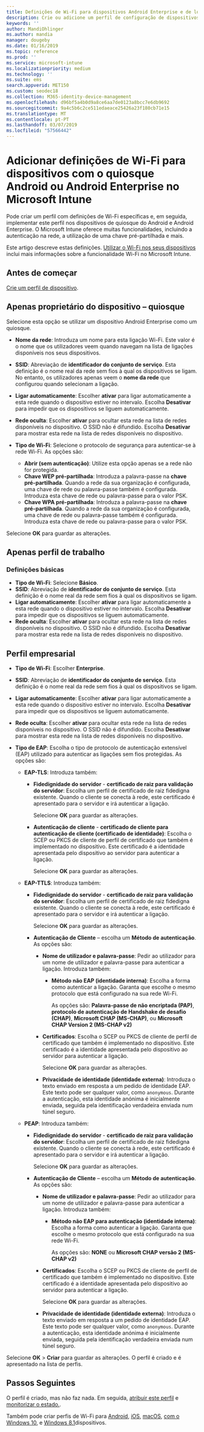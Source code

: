 ```yaml
---
title: Definições de Wi-Fi para dispositivos Android Enterprise e de local público – Microsoft Intune | Documentos da Microsoft
description: Crie ou adicione um perfil de configuração de dispositivos Wi-Fi para o Quiosque do Android e o Android Enterprise. Veja as diferentes definições, incluindo a adição de certificados, a escolha de um tipo de EAP e a seleção de um método de autenticação no Microsoft Intune. Para dispositivos de quiosque, introduza também a Chave pré-partilhada da sua rede.
keywords: ''
author: MandiOhlinger
ms.author: mandia
manager: dougeby
ms.date: 01/16/2019
ms.topic: reference
ms.prod: ''
ms.service: microsoft-intune
ms.localizationpriority: medium
ms.technology: ''
ms.suite: ems
search.appverid: MET150
ms.custom: seodec18
ms.collection: M365-identity-device-management
ms.openlocfilehash: d96bf5a4b0d9a8ce6aa7de0123a8bcc7e6db9692
ms.sourcegitcommit: 9a4c5b6c2ce511edaeace25426a23f180cb71e15
ms.translationtype: MT
ms.contentlocale: pt-PT
ms.lasthandoff: 03/07/2019
ms.locfileid: "57566442"
---
```

# <a name="add-wi-fi-settings-for-devices-running-android-enterprise-and-android-kiosk-in-microsoft-intune"></a>Adicionar definições de Wi-Fi para dispositivos com o quiosque Android ou Android Enterprise no Microsoft Intune

Pode criar um perfil com definições de Wi-Fi específicas e, em seguida, implementar este perfil nos dispositivos de quiosque do Android e Android Enterprise. O Microsoft Intune oferece muitas funcionalidades, incluindo a autenticação na rede, a utilização de uma chave pré-partilhada e mais.

Este artigo descreve estas definições. [Utilizar o Wi-Fi nos seus dispositivos](wi-fi-settings-configure.md) inclui mais informações sobre a funcionalidade Wi-Fi no Microsoft Intune.

## <a name="before-you-begin"></a>Antes de começar

[Crie um perfil de dispositivo](wi-fi-settings-configure.md#create-a-device-profile).

## <a name="device-owner-only---kiosk"></a>Apenas proprietário do dispositivo – quiosque

Selecione esta opção se utilizar um dispositivo Android Enterprise como um quiosque.

- **Nome da rede**: Introduza um nome para esta ligação Wi-Fi. Este valor é o nome que os utilizadores veem quando navegam na lista de ligações disponíveis nos seus dispositivos.
- **SSID**: Abreviação de **identificador do conjunto de serviço**. Esta definição é o nome real da rede sem fios à qual os dispositivos se ligam. No entanto, os utilizadores apenas veem o **nome da rede** que configurou quando selecionam a ligação.
- **Ligar automaticamente**: Escolher **ativar** para ligar automaticamente a esta rede quando o dispositivo estiver no intervalo. Escolha **Desativar** para impedir que os dispositivos se liguem automaticamente.
- **Rede oculta**: Escolher **ativar** para ocultar esta rede na lista de redes disponíveis no dispositivo. O SSID não é difundido. Escolha **Desativar** para mostrar esta rede na lista de redes disponíveis no dispositivo.
- **Tipo de Wi-Fi**: Selecione o protocolo de segurança para autenticar-se à rede Wi-Fi. As opções são:

  - **Abrir (sem autenticação)**: Utilize esta opção apenas se a rede não for protegida.
  - **Chave WEP pré-partilhada**: Introduza a palavra-passe na **chave pré-partilhada**. Quando a rede da sua organização é configurada, uma chave de rede ou palavra-passe também é configurada. Introduza esta chave de rede ou palavra-passe para o valor PSK.
  - **Chave WPA pré-partilhada**: Introduza a palavra-passe na **chave pré-partilhada**. Quando a rede da sua organização é configurada, uma chave de rede ou palavra-passe também é configurada. Introduza esta chave de rede ou palavra-passe para o valor PSK.

Selecione **OK** para guardar as alterações.

## <a name="work-profile-only"></a>Apenas perfil de trabalho

### <a name="basic-settings"></a>Definições básicas

- **Tipo de Wi-Fi**: Selecione **Básico**.
- **SSID**: Abreviação de **identificador do conjunto de serviço**. Esta definição é o nome real da rede sem fios à qual os dispositivos se ligam.
- **Ligar automaticamente**: Escolher **ativar** para ligar automaticamente a esta rede quando o dispositivo estiver no intervalo. Escolha **Desativar** para impedir que os dispositivos se liguem automaticamente.
- **Rede oculta**: Escolher **ativar** para ocultar esta rede na lista de redes disponíveis no dispositivo. O SSID não é difundido. Escolha **Desativar** para mostrar esta rede na lista de redes disponíveis no dispositivo.

## <a name="enterprise-profile"></a>Perfil empresarial

- **Tipo de Wi-Fi**: Escolher **Enterprise**.
- **SSID**: Abreviação de **identificador do conjunto de serviço**. Esta definição é o nome real da rede sem fios à qual os dispositivos se ligam.
- **Ligar automaticamente**: Escolher **ativar** para ligar automaticamente a esta rede quando o dispositivo estiver no intervalo. Escolha **Desativar** para impedir que os dispositivos se liguem automaticamente.
- **Rede oculta**: Escolher **ativar** para ocultar esta rede na lista de redes disponíveis no dispositivo. O SSID não é difundido. Escolha **Desativar** para mostrar esta rede na lista de redes disponíveis no dispositivo.
- **Tipo de EAP**: Escolha o tipo de protocolo de autenticação extensível (EAP) utilizado para autenticar as ligações sem fios protegidas. As opções são: 

  - **EAP-TLS**: Introduza também:

    - **Fidedignidade do servidor** - **certificado de raiz para validação do servidor**: Escolha um perfil de certificado de raiz fidedigna existente. Quando o cliente se conecta à rede, este certificado é apresentado para o servidor e irá autenticar a ligação.

      Selecione **OK** para guardar as alterações.

    - **Autenticação de cliente** - **certificado de cliente para autenticação de cliente (certificado de identidade)**: Escolha o SCEP ou PKCS de cliente de perfil de certificado que também é implementado no dispositivo. Este certificado é a identidade apresentada pelo dispositivo ao servidor para autenticar a ligação.

      Selecione **OK** para guardar as alterações.

  - **EAP-TTLS**: Introduza também:

    - **Fidedignidade do servidor** - **certificado de raiz para validação do servidor**: Escolha um perfil de certificado de raiz fidedigna existente. Quando o cliente se conecta à rede, este certificado é apresentado para o servidor e irá autenticar a ligação.

      Selecione **OK** para guardar as alterações.

    - **Autenticação de Cliente** – escolha um **Método de autenticação**. As opções são:

      - **Nome de utilizador e palavra-passe**: Pedir ao utilizador para um nome de utilizador e palavra-passe para autenticar a ligação. Introduza também:
        - **Método não EAP (identidade interna)**: Escolha a forma como autenticar a ligação. Garanta que escolhe o mesmo protocolo que está configurado na sua rede Wi-Fi.

          As opções são: **Palavra-passe de não encriptada (PAP)**, **protocolo de autenticação de Handshake de desafio (CHAP)**, **Microsoft CHAP (MS-CHAP)**, ou **Microsoft CHAP Version 2 (MS-CHAP v2)**

      - **Certificados**: Escolha o SCEP ou PKCS de cliente de perfil de certificado que também é implementado no dispositivo. Este certificado é a identidade apresentada pelo dispositivo ao servidor para autenticar a ligação.

        Selecione **OK** para guardar as alterações.

      - **Privacidade de identidade (identidade externa)**: Introduza o texto enviado em resposta a um pedido de identidade EAP. Este texto pode ser qualquer valor, como `anonymous`. Durante a autenticação, esta identidade anónima é inicialmente enviada, seguida pela identificação verdadeira enviada num túnel seguro.

  - **PEAP**: Introduza também:

    - **Fidedignidade do servidor** - **certificado de raiz para validação do servidor**: Escolha um perfil de certificado de raiz fidedigna existente. Quando o cliente se conecta à rede, este certificado é apresentado para o servidor e irá autenticar a ligação.

      Selecione **OK** para guardar as alterações.

    - **Autenticação de Cliente** – escolha um **Método de autenticação**. As opções são:

      - **Nome de utilizador e palavra-passe**: Pedir ao utilizador para um nome de utilizador e palavra-passe para autenticar a ligação. Introduza também:
        - **Método não EAP para autenticação (identidade interna)**: Escolha a forma como autenticar a ligação. Garanta que escolhe o mesmo protocolo que está configurado na sua rede Wi-Fi.

          As opções são: **NONE** ou **Microsoft CHAP versão 2 (MS-CHAP v2)**

      - **Certificados**: Escolha o SCEP ou PKCS de cliente de perfil de certificado que também é implementado no dispositivo. Este certificado é a identidade apresentada pelo dispositivo ao servidor para autenticar a ligação.

        Selecione **OK** para guardar as alterações.

      - **Privacidade de identidade (identidade externa)**: Introduza o texto enviado em resposta a um pedido de identidade EAP. Este texto pode ser qualquer valor, como `anonymous`. Durante a autenticação, esta identidade anónima é inicialmente enviada, seguida pela identificação verdadeira enviada num túnel seguro.

Selecione **OK** > **Criar** para guardar as alterações. O perfil é criado e é apresentado na lista de perfis.

## <a name="next-steps"></a>Passos Seguintes

O perfil é criado, mas não faz nada. Em seguida, [atribuir este perfil](device-profile-assign.md) e [monitorizar o estado.](device-profile-monitor.md).

Também pode criar perfis de Wi-Fi para [Android](wi-fi-settings-android.md), [iOS](wi-fi-settings-ios.md), [macOS](wi-fi-settings-macos.md), [com o Windows 10](wi-fi-settings-windows.md), e [Windows 8.1](wi-fi-settings-import-windows-8-1.md)dispositivos.
